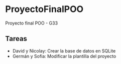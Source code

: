 # ProyectoFinalPOO
Proyecto final POO - G33 

## Tareas
- David y Nicolay: Crear la base de datos en SQLite
- Germán y Sofia: Modificar la plantilla del proyecto 
